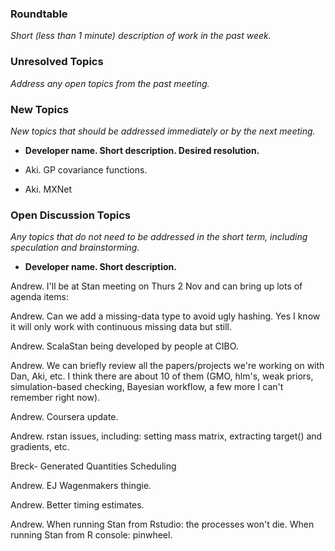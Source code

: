 ### Roundtable
_Short (less than 1 minute) description of work in the past week._


### Unresolved Topics
_Address any open topics from the past meeting._

### New Topics
_New topics that should be addressed immediately or by the next
meeting._

* __Developer name.  Short description.  Desired resolution.__

* Aki. GP covariance functions.

* Aki. MXNet


### Open Discussion Topics
_Any topics that do not need to be addressed in the short term,
including speculation and brainstorming._

* __Developer name.  Short description.__

Andrew.  I'll be at Stan meeting on Thurs 2 Nov and can bring up lots of agenda items:

Andrew.  Can we add a missing-data type to avoid ugly hashing.  Yes I know it will only work with continuous missing data but still.

Andrew.  ScalaStan being developed by people at CIBO.

Andrew.  We can briefly review all the papers/projects we're working on with Dan, Aki, etc.  I think there are about 10 of them (GMO, hlm's, weak priors, simulation-based checking, Bayesian workflow, a few more I can't remember right now).

Andrew.  Coursera update.

Andrew.  rstan issues, including:  setting mass matrix, extracting target() and gradients, etc.

Breck- Generated Quantities Scheduling

Andrew.  EJ Wagenmakers thingie.

Andrew.  Better timing estimates.

Andrew.  When running Stan from Rstudio:  the processes won't die.  When running Stan from R console:  pinwheel.
